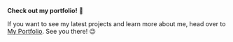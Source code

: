 **Check out my portfolio!** 🌟

If you want to see my latest projects and learn more about me, head over to [My Portfolio](https://shohan999ronol.github.io/Portfolio/). See you there! 😉
